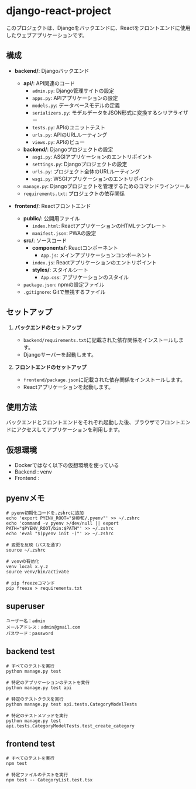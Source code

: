# django-react-project

このプロジェクトは、Djangoをバックエンドに、Reactをフロントエンドに使用したウェブアプリケーションです。

## 構成

- **backend/**: Djangoバックエンド
  - **api/**: API関連のコード
    - `admin.py`: Django管理サイトの設定
    - `apps.py`: APIアプリケーションの設定
    - `models.py`: データベースモデルの定義
    - `serializers.py`: モデルデータをJSON形式に変換するシリアライザー
    - `tests.py`: APIのユニットテスト
    - `urls.py`: APIのURLルーティング
    - `views.py`: APIのビュー
  - **backend/**: Djangoプロジェクトの設定
    - `asgi.py`: ASGIアプリケーションのエントリポイント
    - `settings.py`: Djangoプロジェクトの設定
    - `urls.py`: プロジェクト全体のURLルーティング
    - `wsgi.py`: WSGIアプリケーションのエントリポイント
  - `manage.py`: Djangoプロジェクトを管理するためのコマンドラインツール
  - `requirements.txt`: プロジェクトの依存関係

- **frontend/**: Reactフロントエンド
  - **public/**: 公開用ファイル
    - `index.html`: ReactアプリケーションのHTMLテンプレート
    - `manifest.json`: PWAの設定
  - **src/**: ソースコード
    - **components/**: Reactコンポーネント
      - `App.js`: メインアプリケーションコンポーネント
    - `index.js`: Reactアプリケーションのエントリポイント
    - **styles/**: スタイルシート
      - `App.css`: アプリケーションのスタイル
  - `package.json`: npmの設定ファイル
  - `.gitignore`: Gitで無視するファイル

## セットアップ

1. **バックエンドのセットアップ**
   - `backend/requirements.txt`に記載された依存関係をインストールします。
   - Djangoサーバーを起動します。

2. **フロントエンドのセットアップ**
   - `frontend/package.json`に記載された依存関係をインストールします。
   - Reactアプリケーションを起動します。

## 使用方法
バックエンドとフロントエンドをそれぞれ起動した後、ブラウザでフロントエンドにアクセスしてアプリケーションを利用します。

## 仮想環境
- Dockerではなく以下の仮想環境を使っている
- Backend : venv
- Frontend : 

## pyenvメモ
```
# pyenv初期化コードを.zshrcに追加
echo 'export PYENV_ROOT="$HOME/.pyenv"' >> ~/.zshrc
echo 'command -v pyenv >/dev/null || export PATH="$PYENV_ROOT/bin:$PATH"' >> ~/.zshrc
echo 'eval "$(pyenv init -)"' >> ~/.zshrc

# 変更を反映（パスを通す）
source ~/.zshrc

# venvの有効化
venv local x.y.z
source venv/bin/activate

# pip freezeコマンド
pip freeze > requirements.txt
```
## superuser
```
ユーザー名：admin
メールアドレス：admin@gmail.com
パスワード：password
```

## backend test
```
# すべてのテストを実行
python manage.py test

# 特定のアプリケーションのテストを実行
python manage.py test api

# 特定のテストクラスを実行
python manage.py test api.tests.CategoryModelTests

# 特定のテストメソッドを実行
python manage.py test api.tests.CategoryModelTests.test_create_category
```

## frontend test
```
# すべてのテストを実行
npm test

# 特定ファイルのテストを実行
npm test -- CategoryList.test.tsx
```